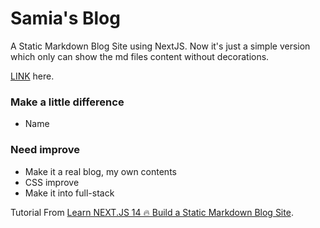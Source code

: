 # Samia's Blog

A Static Markdown Blog Site using NextJS.
Now it's just a simple version which only can show the md files content without decorations. 

[LINK](https://samia-md-blog.vercel.app/) here.

### Make a little difference
- Name

### Need improve
- Make it a real blog, my own contents
- CSS improve
- Make it into full-stack

Tutorial From [Learn NEXT.JS 14 🔥 Build a Static Markdown Blog Site](https://www.youtube.com/watch?v=QIIc5EYSZpw).
